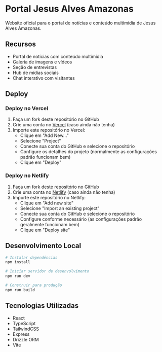 # Portal Jesus Alves Amazonas

Website oficial para o portal de notícias e conteúdo multimídia de Jesus Alves Amazonas.

## Recursos

- Portal de notícias com conteúdo multimídia
- Galeria de imagens e vídeos
- Seção de entrevistas
- Hub de mídias sociais
- Chat interativo com visitantes

## Deploy

### Deploy no Vercel

1. Faça um fork deste repositório no GitHub
2. Crie uma conta no [Vercel](https://vercel.com) (caso ainda não tenha)
3. Importe este repositório no Vercel:
   - Clique em "Add New..."
   - Selecione "Project"
   - Conecte sua conta do GitHub e selecione o repositório
   - Configure os detalhes do projeto (normalmente as configurações padrão funcionam bem)
   - Clique em "Deploy"

### Deploy no Netlify

1. Faça um fork deste repositório no GitHub
2. Crie uma conta no [Netlify](https://netlify.com) (caso ainda não tenha)
3. Importe este repositório no Netlify:
   - Clique em "Add new site"
   - Selecione "Import an existing project"
   - Conecte sua conta do GitHub e selecione o repositório
   - Configure conforme necessário (as configurações padrão geralmente funcionam bem)
   - Clique em "Deploy site"

## Desenvolvimento Local

```bash
# Instalar dependências
npm install

# Iniciar servidor de desenvolvimento
npm run dev

# Construir para produção
npm run build
```

## Tecnologias Utilizadas

- React
- TypeScript
- TailwindCSS
- Express
- Drizzle ORM
- Vite
